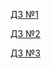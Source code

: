[ДЗ №1](https://github.com/LightlyAfternoon/Y_LabHomework/pull/1)

[ДЗ №2](https://github.com/LightlyAfternoon/Y_LabHomework/pull/2)

[ДЗ №3](https://github.com/LightlyAfternoon/Y_LabHomework/pull/3)
